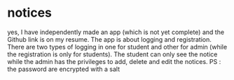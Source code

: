 # notices
yes, I have independently made an app (which is not yet complete) and the Github link is on my resume. 
The app is about logging and registration. 
There are two types of logging  in one for student and other for admin (while the registration is only for students). 
The student can only see the notice while the admin has the privileges to add, delete and edit the notices.
PS : the password are encrypted with a salt
